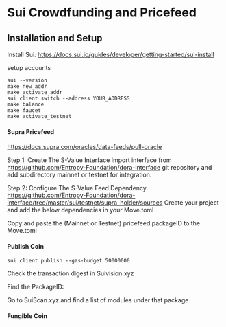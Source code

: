 # Sui Crowdfunding and Pricefeed

## Installation and Setup
Install Sui: https://docs.sui.io/guides/developer/getting-started/sui-install

setup accounts
```
sui --version
make new_addr
make activate_addr
sui client switch --address YOUR_ADDRESS
make balance
make faucet
make activate_testnet
```

#### Supra Pricefeed
https://docs.supra.com/oracles/data-feeds/pull-oracle

Step 1: Create The S-Value Interface
Import interface from https://github.com/Entropy-Foundation/dora-interface git repository and add subdirectory mainnet or testnet for integration.

Step 2: Configure The S-Value Feed Dependency
https://github.com/Entropy-Foundation/dora-interface/tree/master/sui/testnet/supra_holder/sources
Create your project and add the below dependencies in your Move.toml

Copy and paste the (Mainnet or Testnet) pricefeed packageID to the Move.toml

#### Publish Coin
```
sui client publish --gas-budget 50000000
```

Check the transaction digest in Suivision.xyz

Find the PackageID:


Go to SuiScan.xyz and find a list of modules under that package

#### Fungible Coin
